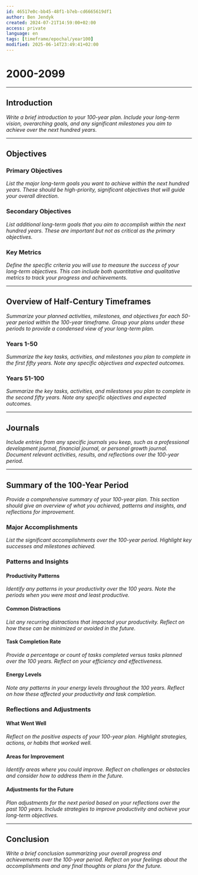 ```yaml
---
id: 46517e0c-bb45-48f1-b7eb-cd6665619df1
author: Ben Jendyk
created: 2024-07-21T14:59:00+02:00
access: private
language: en
tags: [timeframe/epochal/year100]
modified: 2025-06-14T23:49:41+02:00
---
```


# 2000-2099

---

## Introduction

*Write a brief introduction to your 100-year plan. Include your long-term vision, overarching goals, and any significant milestones you aim to achieve over the next hundred years.*

---

## Objectives

### Primary Objectives

*List the major long-term goals you want to achieve within the next hundred years. These should be high-priority, significant objectives that will guide your overall direction.*

### Secondary Objectives

*List additional long-term goals that you aim to accomplish within the next hundred years. These are important but not as critical as the primary objectives.*

### Key Metrics

*Define the specific criteria you will use to measure the success of your long-term objectives. This can include both quantitative and qualitative metrics to track your progress and achievements.*

---

## Overview of Half-Century Timeframes

*Summarize your planned activities, milestones, and objectives for each 50-year period within the 100-year timeframe. Group your plans under these periods to provide a condensed view of your long-term plan.*

### Years 1-50

*Summarize the key tasks, activities, and milestones you plan to complete in the first fifty years. Note any specific objectives and expected outcomes.*

### Years 51-100

*Summarize the key tasks, activities, and milestones you plan to complete in the second fifty years. Note any specific objectives and expected outcomes.*

---

## Journals

*Include entries from any specific journals you keep, such as a professional development journal, financial journal, or personal growth journal. Document relevant activities, results, and reflections over the 100-year period.*

---

## Summary of the 100-Year Period

*Provide a comprehensive summary of your 100-year plan. This section should give an overview of what you achieved, patterns and insights, and reflections for improvement.*

### Major Accomplishments

*List the significant accomplishments over the 100-year period. Highlight key successes and milestones achieved.*

### Patterns and Insights

#### Productivity Patterns

*Identify any patterns in your productivity over the 100 years. Note the periods when you were most and least productive.*

#### Common Distractions

*List any recurring distractions that impacted your productivity. Reflect on how these can be minimized or avoided in the future.*

#### Task Completion Rate

*Provide a percentage or count of tasks completed versus tasks planned over the 100 years. Reflect on your efficiency and effectiveness.*

#### Energy Levels

*Note any patterns in your energy levels throughout the 100 years. Reflect on how these affected your productivity and task completion.*

### Reflections and Adjustments

#### What Went Well

*Reflect on the positive aspects of your 100-year plan. Highlight strategies, actions, or habits that worked well.*

#### Areas for Improvement

*Identify areas where you could improve. Reflect on challenges or obstacles and consider how to address them in the future.*

#### Adjustments for the Future

*Plan adjustments for the next period based on your reflections over the past 100 years. Include strategies to improve productivity and achieve your long-term objectives.*

---

## Conclusion

*Write a brief conclusion summarizing your overall progress and achievements over the 100-year period. Reflect on your feelings about the accomplishments and any final thoughts or plans for the future.*
